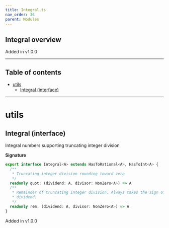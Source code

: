 ```yaml
---
title: Integral.ts
nav_order: 36
parent: Modules
---
```


## Integral overview

Added in v1.0.0

---

<h2 class="text-delta">Table of contents</h2>

- [utils](#utils)
  - [Integral (interface)](#integral-interface)

---

# utils

## Integral (interface)

Integral numbers supporting truncating integer division

**Signature**

```ts
export interface Integral<A> extends HasToRational<A>, HasToInt<A> {
  /**
   * Truncating integer division rounding toward zero
   */
  readonly quot: (dividend: A, divisor: NonZero<A>) => A
  /**
   * Remainder of truncating integer division. Always takes the sign of the
   * dividend.
   */
  readonly rem: (dividend: A, divisor: NonZero<A>) => A
}
```

Added in v1.0.0
